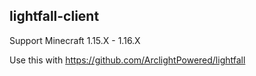 ## lightfall-client

Support Minecraft 1.15.X - 1.16.X

Use this with https://github.com/ArclightPowered/lightfall

